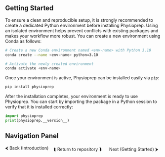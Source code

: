 ## Getting Started

To ensure a clean and reproducible setup, it is strongly recommended to create a dedicated Python environment before installing Physioprep. Using an isolated environment helps prevent conflicts with existing packages and makes your workflow more robust. You can create a new environment using Conda as follows:

```bash
# Create a new Conda environment named <env-name> with Python 3.10
conda create --name <env-name> python=3.10

# Activate the newly created environment
conda activate <env-name>
```

Once your environment is active, Physioprep can be installed easily via `pip`:
```bash 
pip install physioprep
```

After the installation completes, your environment is ready to use Physioprep. You can start by importing the package in a Python session to verify that it is installed correctly:
```python
import physioprep
print(physioprep.__version__)
```

## Navigation Panel
<div style="display: flex; justify-content: space-between; width: 100%;">
  <a href="/README.md" style="text-decoration: none;">&#x2B9C; Back (Introduction)</a>
  <div style="display: inline-block; flex: 1;"></div>
  <a href="/" style="text-decoration: none; padding: 4px 8px;">&#x2BAC; Return to repository &#x2BAF;</a>
  <div style="display: inline-block; flex: 1;"></div>
  <a href="/docs/markdowns/mimic_iii_tk.md" style="text-decoration: none; padding: 4px 8px;">Next (Getting Started) &#x2B9E;</a>
</div>